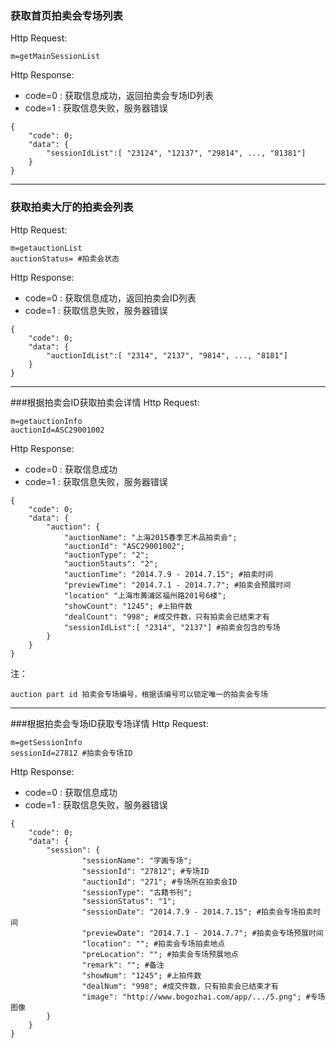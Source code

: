 ### 获取首页拍卖会专场列表

Http Request: 

```
m=getMainSessionList
```
Http Response:

- code=0 : 获取信息成功，返回拍卖会专场ID列表
- code=1 : 获取信息失败，服务器错误

``` 
{ 
    "code": 0;
    "data": {
    	"sessionIdList":[ "23124", "12137", "29814", ..., "81381"]
    }
}
```
---
### 获取拍卖大厅的拍卖会列表
Http Request: 

```
m=getauctionList
auctionStatus= #拍卖会状态
```
Http Response:

- code=0 : 获取信息成功，返回拍卖会ID列表
- code=1 : 获取信息失败，服务器错误

``` 
{ 
    "code": 0;
    "data": {
    	"auctionIdList":[ "2314", "2137", "9814", ..., "8181"]
    }
}
```

---
###根据拍卖会ID获取拍卖会详情
Http Request: 

```
m=getauctionInfo
auctionId=ASC29001002 
```
Http Response:

- code=0 : 获取信息成功
- code=1 : 获取信息失败，服务器错误

``` 
{ 
    "code": 0;
    "data": {
    	"auction": {
    		"auctionName": "上海2015春季艺术品拍卖会";
    		"auctionId": "ASC29001002";
    		"auctionType": "2";
    		"auctionStauts": "2";
    		"auctionTime": "2014.7.9 - 2014.7.15"; #拍卖时间
    		"previewTime": "2014.7.1 - 2014.7.7"; #拍卖会预展时间
    		"location" "上海市黄浦区福州路201号6楼";
    		"showCount": "1245"; #上拍件数
    		"dealCount": "998"; #成交件数，只有拍卖会已结束才有
    		"sessionIdList":[ "2314", "2137"] #拍卖会包含的专场
    	}
	}
} 
```
注：

```
auction part id 拍卖会专场编号，根据该编号可以锁定唯一的拍卖会专场
```
---
###根据拍卖会专场ID获取专场详情
Http Request: 

```
m=getSessionInfo
sessionId=27812 #拍卖会专场ID
```
Http Response:

- code=0 : 获取信息成功
- code=1 : 获取信息失败，服务器错误

``` 
{ 
    "code": 0;
    "data": {
    	"session": {
    			"sessionName": "字画专场";
    			"sessionId": "27812"; #专场ID
    			"auctionId": "271"; #专场所在拍卖会ID 
    			"sessionType": "古籍书刊";
    			"sessionStatus": "1"; 
    			"sessionDate": "2014.7.9 - 2014.7.15"; #拍卖会专场拍卖时间
    			"previewDate": "2014.7.1 - 2014.7.7"; #拍卖会专场预展时间
    			"location": ""; #拍卖会专场拍卖地点
    			"preLocation": ""; #拍卖会专场预展地点
    			"remark": ""; #备注
    			"showNum": "1245"; #上拍件数
    			"dealNum": "998"; #成交件数，只有拍卖会已结束才有
    			"image": "http://www.bogozhai.com/app/.../5.png"; #专场图像   
    	}
	}
} 
```
